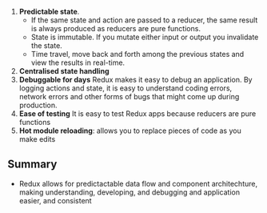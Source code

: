 1. **Predictable state**.
   - If the same state and action are passed to a reducer, the same result is always produced as reducers are pure functions.
   - State is immutable. If you mutate either input or output you invalidate the state.
   - Time travel, move back and forth among the previous states and view the results in real-time.
2. **Centralised state handling**
3. **Debuggable for days**
   Redux makes it easy to debug an application. By logging actions and state, it is easy to understand coding errors, network errors and other forms of bugs that might come up during production.
4. **Ease of testing**
   It is easy to test Redux apps because reducers are pure functions
5. **Hot module reloading**: allows you to replace pieces of code as you make edits

## Summary

- Redux allows for predictactable data flow and component architechture, making understanding, developing, and debugging and application easier, and consistent
